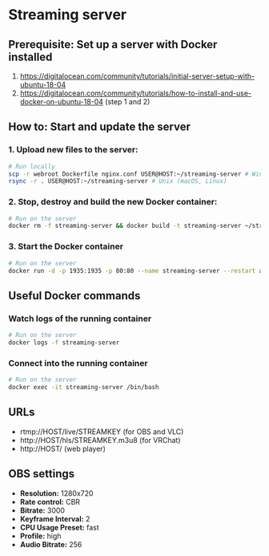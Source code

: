 # Streaming server

## Prerequisite: Set up a server with Docker installed
1. https://digitalocean.com/community/tutorials/initial-server-setup-with-ubuntu-18-04
2. https://digitalocean.com/community/tutorials/how-to-install-and-use-docker-on-ubuntu-18-04 (step 1 and 2)


## How to: Start and update the server

### 1. Upload new files to the server:
```sh
# Run locally
scp -r webroot Dockerfile nginx.conf USER@HOST:~/streaming-server # Windows
rsync -r . USER@HOST:~/streaming-server # Unix (macOS, Linux)
```

### 2. Stop, destroy and build the new Docker container:
```sh
# Run on the server
docker rm -f streaming-server && docker build -t streaming-server ~/streaming-server
```

### 3. Start the Docker container
```sh
# Run on the server
docker run -d -p 1935:1935 -p 80:80 --name streaming-server --restart always streaming-server
```


## Useful Docker commands

### Watch logs of the running container
```sh
# Run on the server
docker logs -f streaming-server
```

### Connect into the running container
```sh
# Run on the server
docker exec -it streaming-server /bin/bash
```


## URLs
* rtmp://HOST/live/STREAMKEY (for OBS and VLC)
* http://HOST/hls/STREAMKEY.m3u8 (for VRChat)
* http://HOST/ (web player)


## OBS settings
* **Resolution:** 1280x720
* **Rate control:** CBR
* **Bitrate:** 3000
* **Keyframe Interval:** 2
* **CPU Usage Preset:** fast
* **Profile:** high
* **Audio Bitrate:** 256
